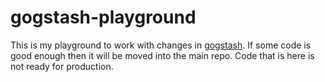 # gogstash-playground

This is my playground to work with changes in [gogstash](https://github.com/tsaikd/gogstash). If some code is good enough then it will be moved into the main
repo. Code that is here is not ready for production.